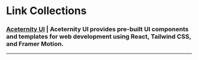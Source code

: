 # Link Collections

### [Aceternity UI](https://ui.aceternity.com/) | Aceternity UI provides pre-built UI components and templates for web development using React, Tailwind CSS, and Framer Motion.
___